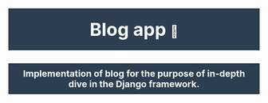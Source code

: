 <h1 style="text-align: center; color: #ffffff; font-size: 36px; background-color: #2c3e50; padding: 20px;">Blog app <a href="#" style="color: #ffffff; text-decoration: none; font-size: 24px;">🚀</a></h1>
<h3 style="text-align: center; color: #ffffff; font-size: 18px; background-color: #2c3e50; padding: 10px;">Implementation of blog for the purpose of in-depth dive in the Django framework.</h3>
